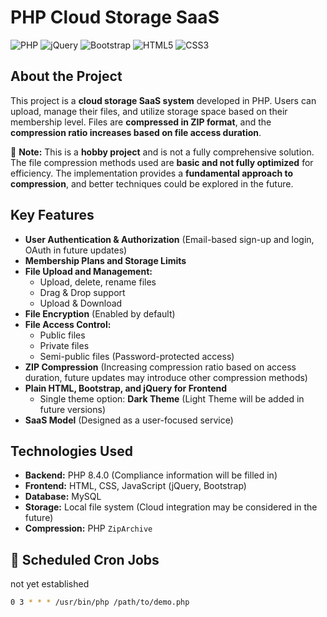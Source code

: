 # PHP Cloud Storage SaaS
![PHP](https://img.shields.io/badge/PHP-777BB4?style=for-the-badge&logo=php&logoColor=white)
![jQuery](https://img.shields.io/badge/jQuery-0769AD?style=for-the-badge&logo=jquery&logoColor=white)
![Bootstrap](https://img.shields.io/badge/Bootstrap-563D7C?style=for-the-badge&logo=bootstrap&logoColor=white)
![HTML5](https://img.shields.io/badge/HTML5-E34F26?style=for-the-badge&logo=html5&logoColor=white)
![CSS3](https://img.shields.io/badge/CSS3-1572B6?style=for-the-badge&logo=css3&logoColor=white)
## About the Project
This project is a **cloud storage SaaS system** developed in PHP. Users can upload, manage their files, and utilize storage space based on their membership level. Files are **compressed in ZIP format**, and the **compression ratio increases based on file access duration**.

🚀 **Note:** This is a **hobby project** and is not a fully comprehensive solution. The file compression methods used are **basic and not fully optimized** for efficiency. The implementation provides a **fundamental approach to compression**, and better techniques could be explored in the future.

## Key Features
- **User Authentication & Authorization** (Email-based sign-up and login, OAuth in future updates)
- **Membership Plans and Storage Limits**
- **File Upload and Management:**
  - Upload, delete, rename files
  - Drag & Drop support
  - Upload & Download
- **File Encryption** (Enabled by default)
- **File Access Control:**
  - Public files
  - Private files
  - Semi-public files (Password-protected access)
- **ZIP Compression** (Increasing compression ratio based on access duration, future updates may introduce other compression methods)
- **Plain HTML, Bootstrap, and jQuery for Frontend**
  - Single theme option: **Dark Theme** (Light Theme will be added in future versions)
- **SaaS Model** (Designed as a user-focused service)

## Technologies Used
- **Backend:** PHP 8.4.0 (Compliance information will be filled in)
- **Frontend:** HTML, CSS, JavaScript (jQuery, Bootstrap)
- **Database:** MySQL
- **Storage:** Local file system (Cloud integration may be considered in the future)
- **Compression:** PHP `ZipArchive`


## 📅 Scheduled Cron Jobs
not yet established
```bash
0 3 * * * /usr/bin/php /path/to/demo.php
